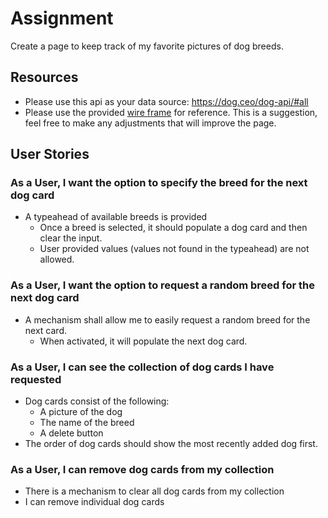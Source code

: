 # Assignment
Create a page to keep track of my favorite pictures of dog breeds.

## Resources
* Please use this api as your data source: https://dog.ceo/dog-api/#all
* Please use the provided [wire frame](./dogBreedsTest.pdf) for reference. This is a suggestion, feel free to make any adjustments that will improve the page.

## User Stories
### As a User, I want the option to specify the breed for the next dog card
* A typeahead of available breeds is provided
    * Once a breed is selected, it should populate a dog card and then clear the input.
    * User provided values (values not found in the typeahead) are not allowed.

### As a User, I want the option to request a random breed for the next dog card
* A mechanism shall allow me to easily request a random breed for the next card.
    * When activated, it will populate the next dog card.

### As a User, I can see the collection of dog cards I have requested
* Dog cards consist of the following:
    * A picture of the dog
    * The name of the breed
    * A delete button
* The order of dog cards should show the most recently added dog first.

### As a User, I can remove dog cards from my collection
* There is a mechanism to clear all dog cards from my collection
* I can remove individual dog cards
